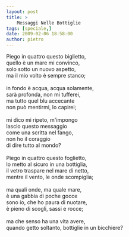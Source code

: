 ```yaml
---
layout: post
title: >
    Messaggi Nelle Bottiglie
tags: [speciale,]
date: 2009-02-06 18:58:00
author: pietro
---
```

Piego in quattro questo biglietto,<br/>quello è un mare mi convinco,<br/>solo sotto un nuovo aspetto,<br/>ma il mio volto è sempre stanco;<br/><br/>in fondo è acqua, acqua solamente,<br/>sarà profonda, non mi tufferei,<br/>ma tutto quel blu accecante<br/>non può mentirmi, lo capirei;<br/><br/>mi dico mi ripeto, m'impongo<br/>lascio questo messaggio<br/>come una scritta nel fango,<br/>non ho il coraggio<br/>di dire tutto al mondo?<br/><br/>Piego in quattro questo foglietto,<br/>lo metto al sicuro in una bottiglia,<br/>il vetro traspare nel mare di netto,<br/>mentre il vento, le onde scompiglia;<br/><br/>ma quali onde, ma quale mare,<br/>è una gabbia di poche gocce<br/>sono io, che ho paura di nuotare,<br/>è pieno di scogli, sassi e rocce;<br/><br/>ma che senso ha una vita avere,<br/>quando getto soltanto, bottiglie in un bicchiere?

